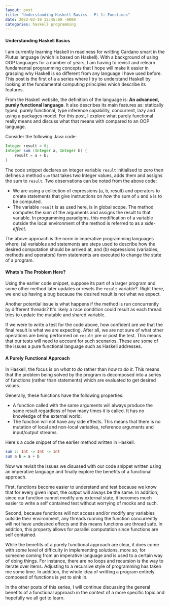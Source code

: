 ```yaml
---
layout: post 
title: "Understanding Haskell Basics - Pt 1: Functions"
date: 2022-02-19 12:45:00 -0000
categories: haskell programming  
---
```

#### Understanding Haskell Basics
I am currently learning Haskell in readiness for writting Cardano smart in the Plutus language (which is based on Haskell). With a background of using OOP languages for a number of years, I am having to revisit and relearn fundamental programming concepts that I hope will make it easier in grasping why Haskell is so different from any language I have used before. This post is the first of a a series where I try to understand Haskell by looking at the fundamental computing principles which describe its features. 

From the Haskell website, the definition of the language is: **An advanced, purely functional language**. It also describes its main features as: statically typed, purely functional, type inference capability, concurrent, lazy and using a packages model.
For this post, I explore what purely functional really means and discuss what that means with compared to an OOP language.

Consider the following Java code:
```java
Integer result = 0;
Integer sum (Integer a, Integer b) {
    result = a + b;
}
```
The code snippet declares an integer variable `result` initialised to zero then defines a method `sum` that takes two Integer values, adds them and assigns the sum to `result`.
Two observations can be noted from the above code:
* We are using a collection of expressions (a, b, result) and operators to create statements that give instructions on *how* the sum of `a` and `b` is to be computed.
* The variable `result` is as used here, is in global scope. The method computes the sum of the arguments and assigns the result to that variable. In programming paradigms, this modification of a variable outside the local environment of the method is referred to as a *side-effect*.

The above approach is the norm in imperative programming languages where: (a) variables and statements are steps used to describe how the desired computation should be arrived at, and (b) expressions (variables, methods and operators) form statements are executed to change the state of a program.  
#### Whats's The Problem Here?
Using the earlier code snippet, suppose its part of a larger program and some other method later updates or resets the `result` variable?. Right there, we end up having a bug because the desired result is not what we expect. 

Another potential issue is what happens if the method is run concurrently by different threads? It's likely a race condition could result as each thread tries to update the mutable and shared variable.

If we were to write a test for the code above, how confident are we that the final result is what we are expecting. After all, we are not sure of what other operations are being performed on `result` pre or post the test. This means that our tests will need to account for such scenarios.
These are some of the issues a pure functional language such as Haskell addresses.
#### A Purely Functional Approach 
In Haskell, the focus is on *what to do* rather than *how to do it*. This means that the problem being solved by the program is decomposed into a series of functions (rather than statements) which are evaluated to get desired values. 

Generally, these functions have the following properties:
* A function called with the same arguments will always produce the same result regardless of how many times it is called. It has no knowledge of the external world.  
* The function will not have any side effects. This means that there is no mutation of local and non-local variables, reference arguments and input/output streams.

Here's a code snippet of the earlier method written in Haskell.
```haskell
sum :: Int -> Int -> Int
sum a b = a + b
```
Now we revisit the issues we disussed with our code snippet written using an imperative language and finally explore the benefits of a functional approach.

First, functions become easier to understand and test because we know that for every given input, the output will always be the same. In addition, since our function cannot modify any external state, it becomes much easier to write a self contained test without worrying of mocks and such.

Second, because functions will not access and/or modify any variables outside their environment, any threads running the function concurrently will not have undesired effects and this means functions are thread safe. In addition, this property allows for parallel computation since functions are self contained.

While the benefits of a purely functional approach are clear, it does come with some level of difficulty in implementing solutions, more so, for someone coming from an imperative language and is used to a certain way of doing things. 
For instance, there are no loops and recursion is the way to iterate over items. Adjusting to a recursive style of programming has taken me some time. In addition, the whole idea of writting a program entirely composed of functions is yet to sink in. 

In the other posts of this series, I will continue discussing the general benefits of a functional approach in the context of a more specific topic and hopefully we all get to learn.







